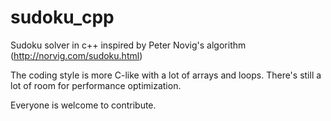 # sudoku_cpp
Sudoku solver in c++ inspired by Peter Novig's algorithm (http://norvig.com/sudoku.html)

The coding style is more C-like with a lot of arrays and loops.  There's still a lot of room for performance optimization. 

Everyone is welcome to contribute.
